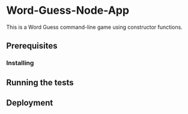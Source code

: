 # Word-Guess-Node-App
This is a Word Guess command-line game using constructor functions.

## Prerequisites

### Installing

## Running the tests

## Deployment
